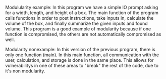 Modulularity example: In this program we have a simple IO prompt asking for a width, length, and height of a box. The main function of the program calls functions in order to post instructions, take inputs in, calculate the volume of the box, and finally summarize the given inputs and found volume. This program is a good example of modularity because if one function is compromised, the others are not automatically compromised as well. 

Modularity nonexample: In this version of the previous program, there is only one function (main). In this main function, all communication with the user, calculation, and storage is done in the same place. This allows for vulnerabilitys in one of these areas to "break" the rest of the code, due to it's non modularity. 
